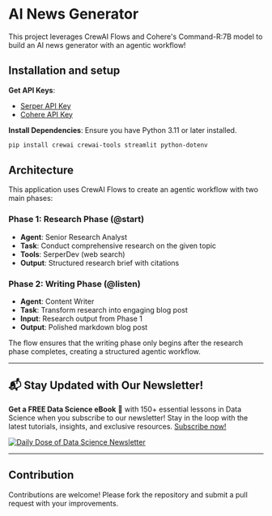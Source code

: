 
# AI News Generator

This project leverages CrewAI Flows and Cohere's Command-R:7B model to build an AI news generator with an agentic workflow!

## Installation and setup

**Get API Keys**:
   - [Serper API Key](https://serper.dev/)
   - [Cohere API Key](https://dashboard.cohere.com/api-keys)


**Install Dependencies**:
   Ensure you have Python 3.11 or later installed.
   ```bash
   pip install crewai crewai-tools streamlit python-dotenv
   ```

## Architecture

This application uses CrewAI Flows to create an agentic workflow with two main phases:

### Phase 1: Research Phase (@start)
- **Agent**: Senior Research Analyst
- **Task**: Conduct comprehensive research on the given topic
- **Tools**: SerperDev (web search)
- **Output**: Structured research brief with citations

### Phase 2: Writing Phase (@listen)
- **Agent**: Content Writer  
- **Task**: Transform research into engaging blog post
- **Input**: Research output from Phase 1
- **Output**: Polished markdown blog post

The flow ensures that the writing phase only begins after the research phase completes, creating a structured agentic workflow.

---

## 📬 Stay Updated with Our Newsletter!
**Get a FREE Data Science eBook** 📖 with 150+ essential lessons in Data Science when you subscribe to our newsletter! Stay in the loop with the latest tutorials, insights, and exclusive resources. [Subscribe now!](https://join.dailydoseofds.com)

[![Daily Dose of Data Science Newsletter](https://github.com/patchy631/ai-engineering/blob/main/resources/join_ddods.png)](https://join.dailydoseofds.com)

---

## Contribution

Contributions are welcome! Please fork the repository and submit a pull request with your improvements.
